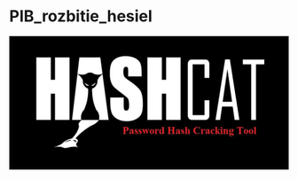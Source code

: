 # PIB_rozbitie_hesiel

![HashCat](https://github.com/Akos360/PIB_rozbitie_hesiel/raw/main/Hashcat.png)
